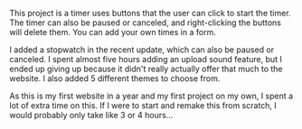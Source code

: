 This project is a timer uses buttons that the user can click to start the timer. The timer can also be paused or canceled, and right-clicking the buttons will delete them. You can add your own times in a form.

I added a stopwatch in the recent update, which can also be paused or canceled. I spent almost five hours adding an upload sound feature, but I ended up giving up because it didn't really actually offer that much to the website. I also added 5 different themes to choose from.

As this is my first website in a year and my first project on my own, I spent a lot of extra time on this. If I were to start and remake this from scratch, I would probably only take like 3 or 4 hours...